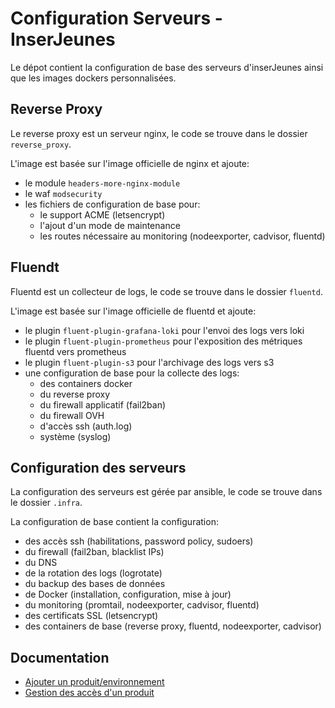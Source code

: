 # Configuration Serveurs - InserJeunes

Le dépot contient la configuration de base des serveurs d'inserJeunes ainsi que les images dockers personnalisées.

## Reverse Proxy

Le reverse proxy est un serveur nginx, le code se trouve dans le dossier `reverse_proxy`.

L'image est basée sur l'image officielle de nginx et ajoute:
- le module `headers-more-nginx-module`
- le waf `modsecurity`
- les fichiers de configuration de base pour:
  - le support ACME (letsencrypt)
  - l'ajout d'un mode de maintenance
  - les routes nécessaire au monitoring (nodeexporter, cadvisor, fluentd)

## Fluendt

Fluentd est un collecteur de logs, le code se trouve dans le dossier `fluentd`.

L'image est basée sur l'image officielle de fluentd et ajoute:
- le plugin `fluent-plugin-grafana-loki` pour l'envoi des logs vers loki
- le plugin `fluent-plugin-prometheus` pour l'exposition des métriques fluentd vers prometheus
- le plugin `fluent-plugin-s3` pour l'archivage des logs vers s3
- une configuration de base pour la collecte des logs:
  - des containers docker
  - du reverse proxy
  - du firewall applicatif (fail2ban)
  - du firewall OVH
  - d'accès ssh (auth.log)
  - système (syslog)

## Configuration des serveurs

La configuration des serveurs est gérée par ansible, le code se trouve dans le dossier `.infra`.

La configuration de base contient la configuration:
- des accès ssh (habilitations, password policy, sudoers)
- du firewall (fail2ban, blacklist IPs)
- du DNS
- de la rotation des logs (logrotate)
- du backup des bases de données
- de Docker (installation, configuration, mise à jour)
- du monitoring (promtail, nodeexporter, cadvisor, fluentd)
- des certificats SSL (letsencrypt)
- des containers de base (reverse proxy, fluentd, nodeexporter, cadvisor)

## Documentation

- [Ajouter un produit/environnement](./docs/provisionning.md)
- [Gestion des accès d'un produit](./docs/manage_access.md)
